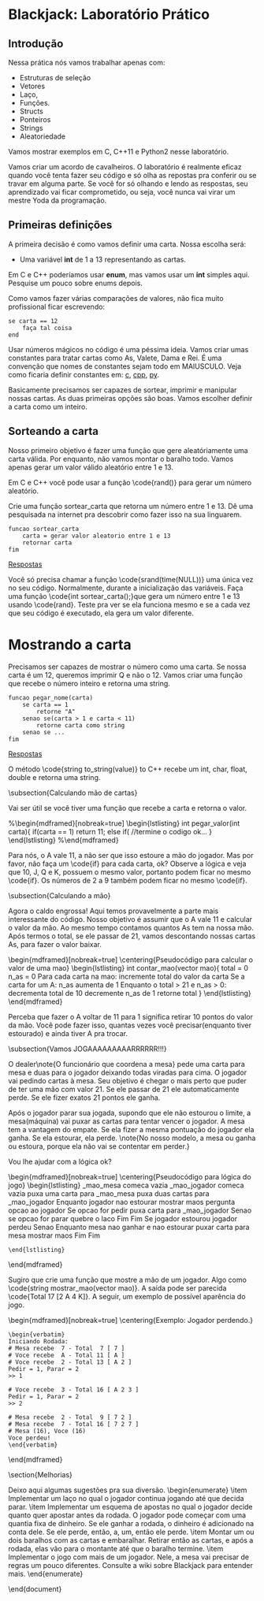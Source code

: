 # Blackjack: Laboratório Prático

## Introdução
Nessa prática nós vamos trabalhar apenas com:

- Estruturas de seleção
- Vetores
- Laço,
- Funções.
- Structs
- Ponteiros
- Strings 
- Aleatoriedade

Vamos mostrar exemplos em C, C++11 e Python2 nesse laboratório.

Vamos criar um acordo de cavalheiros. O laboratório é realmente eficaz quando você tenta fazer seu código e só olha as repostas pra conferir ou se travar em alguma parte. Se você for só olhando e lendo as respostas, seu aprendizado vai ficar comprometido, ou seja, você nunca vai virar um mestre Yoda da programação.

## Primeiras definições

A primeira decisão é como vamos definir uma carta. Nossa escolha será:

- Uma variável **int** de 1 a 13 representando as cartas.

Em C e C++ poderíamos usar **enum**, mas vamos usar um **int** simples aqui. Pesquise um pouco sobre enums depois.

Como vamos fazer várias comparações de valores, não fica muito profissional ficar escrevendo:

    se carta == 12
        faça tal coisa
    end

Usar números mágicos no código é uma péssima ideia. Vamos criar umas constantes para tratar cartas como As, Valete, Dama e Rei. É uma convenção que nomes de constantes sejam todo em MAIUSCULO. Veja como ficaria definir constantes em: 
[c](c/constantes.md),
[cpp](cpp/constantes.md),
[py](py/constantes.md).

Basicamente precisamos ser capazes de sortear, imprimir e manipular nossas cartas.  As duas primeiras opções são boas. Vamos escolher definir a carta como
um inteiro.  

## Sorteando a carta

Nosso primeiro objetivo é fazer uma função que gere aleatóriamente uma carta
válida.  Por enquanto, não vamos montar o baralho todo. Vamos apenas gerar um valor válido aleatório entre 1 e 13.

Em C e C++ você pode usar a função \code{rand()} para gerar um número aleatório.

Crie uma função sortear_carta que retorna um número entre 1 e 13. Dê uma pesquisada na internet pra descobrir como fazer isso na sua linguarem.
```
funcao sortear_carta
	carta = gerar valor aleatorio entre 1 e 13
	retornar carta
fim
```

[Respostas](anexos/rand.md)

Você só precisa chamar a função \code{srand(time(NULL))} uma única vez no seu
código. Normalmente, durante a inicialização das variáveis. Faça uma função
\code{int sortear_carta();}que gera um número entre 1 e 13 usando \code{rand}.
Teste pra ver se ela funciona mesmo e se a cada vez que seu código é executado,
ela gera um valor diferente.

# Mostrando a carta

Precisamos ser capazes de mostrar o número como uma carta. Se nossa carta é um 12, queremos imprimir Q e não o 12.
Vamos criar uma função que recebe o número inteiro e retorna uma string.

```
funcao pegar_nome(carta)
	se carta == 1
		retorne "A"
	senao se(carta > 1 e carta < 11)
		retorne carta como string
	senao se ...
fim
```

[Respostas](anexos/pegar_nome.md)

O método \code{string to_string(value)} to C++ recebe um int, char, float,
double e retorna uma string.

\subsection{Calculando mão de cartas}

Vai ser útil se você tiver uma função que recebe a carta e retorna o valor.

%\begin{mdframed}[nobreak=true]
	\begin{lstlisting}
	int pegar_valor(int carta){
		if(carta == 1)
			return 11;
		else if( //termine o codigo ok...
	}
	\end{lstlisting}
%\end{mdframed}

Para nós, o A vale 11, a não ser que isso estoure a mão do jogador. Mas por favor,
não faça um \code{if} para cada carta, ok? Observe a lógica e veja que 10, J, Q
e K, possuem o mesmo valor, portanto podem ficar no mesmo \code{if}. Os números
de 2 a 9 também podem ficar no mesmo \code{if}.

\subsection{Calculando a mão}

Agora o caldo engrossa! Aqui temos provavelmente a parte mais interessante do
código. Nosso objetivo é assumir que o A vale 11 e calcular o valor da mão. Ao
mesmo tempo contamos quantos As tem na nossa mão. Após termos o total, se ele
passar de 21, vamos descontando nossas cartas As, para fazer o valor baixar.

\begin{mdframed}[nobreak=true]
	\centering{Pseudocódigo para calcular o valor de uma mao}
	\begin{lstlisting}
	int contar_mao(vector<int> mao){
		total = 0
		n_as = 0
		Para cada carta na mao:
			incremente total do valor da carta
			Se a carta for um A:
				n_as aumenta de 1
		Enquanto o total > 21 e n_as > 0:
			decrementa total de 10
			decremente n_as de 1
		retorne total
	}
	\end{lstlisting}
\end{mdframed}

Perceba que fazer o A voltar de 11 para 1 significa retirar 10 pontos do valor
da mão. Você pode fazer isso, quantas vezes você precisar(enquanto tiver
estourado) e ainda tiver A pra trocar.

\subsection{Vamos JOGAAAAAAAAARRRRRR!!!}

O dealer\note{O funcionário que coordena a mesa} pede uma carta
para mesa e duas para o jogador deixando todas viradas para cima. O jogador vai
pedindo cartas à mesa. Seu objetivo é chegar o mais perto que puder de ter uma
mão com valor 21. Se ele passar de 21 ele automaticamente perde. Se ele fizer
exatos 21 pontos ele ganha.

Após o jogador parar sua jogada, supondo que ele não estourou o limite, a
mesa(máquina) vai puxar as cartas para tentar vencer o jogador. A mesa tem a
vantagem do empate. Se ela fizer a mesma pontuação do jogador ela ganha. Se ela
estourar, ela perde. \note{No nosso modelo, a mesa ou ganha ou estoura, porque
ela não vai se contentar em perder.}

Vou lhe ajudar com a lógica ok?

\begin{mdframed}[nobreak=true]
	\centering{Pseudocódigo para lógica do jogo}
	\begin{lstlisting}
		_mao_mesa comeca vazia
		_mao_jogador comeca vazia
		puxa uma carta para _mao_mesa
		puxa duas cartas para _mao_jogador
		Enquanto jogador nao estourar
			mostrar maos
			pergunta opcao ao jogador
			Se opcao for pedir
				puxa carta para _mao_jogador
			Senao se opcao for parar
				quebre o laco
            Fim
        Fim
        Se jogador estourou
            jogador perdeu
        Senao
            Enquanto mesa nao ganhar e nao estourar
                puxar carta para mesa
                mostrar maos
            Fim
        Fim

	\end{lstlisting}
\end{mdframed}

Sugiro que crie uma função que mostre a mão de um jogador. Algo como \code{string mostrar_mao(vector<int> mao)}.
A saída pode ser parecida \code{Total 17 [2 A 4 K]}. A seguir, um exemplo de possível aparência do jogo.

\begin{mdframed}[nobreak=true]
	\centering{Exemplo: Jogador perdendo.}

	\begin{verbatim}
	Iniciando Rodada:
	# Mesa recebe  7 - Total  7 [ 7 ]
	# Voce recebe  A - Total 11 [ A ]
	# Voce recebe  2 - Total 13 [ A 2 ]
	Pedir = 1, Parar = 2
	>> 1

	# Voce recebe  3 - Total 16 [ A 2 3 ]
	Pedir = 1, Parar = 2
	>> 2

	# Mesa recebe  2 - Total  9 [ 7 2 ]
	# Mesa recebe  7 - Total 16 [ 7 2 7 ]
	# Mesa (16), Voce (16)
	Voce perdeu!
	\end{verbatim}
\end{mdframed}

\section{Melhorias}

Deixo aqui algumas sugestões pra sua diversão.
\begin{enumerate}
	\item Implementar um laço no qual o jogador continua jogando até que decida parar.
	\item Implementar um esquema de apostas no qual o jogador decide quanto quer apostar antes da rodada. O jogador pode começar com uma quantia fixa de dinheiro. Se ele ganhar a rodada, o dinheiro é adicionado na conta dele. Se ele perde, então, a, um, então ele perde.
	\item Montar um ou dois baralhos com as cartas e embaralhar. Retirar então as cartas, e após a rodada, elas vão para o montante até que o baralho termine.
	\item Implementar o jogo com mais de um jogador. Nele, a mesa vai precisar de regras um pouco diferentes. Consulte a wiki sobre Blackjack para entender mais.
\end{enumerate}

\end{document}
